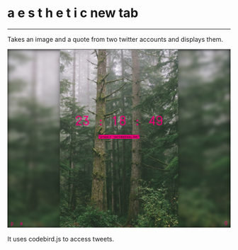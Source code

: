 # a e s t h e t i c new tab
------------------------------------
Takes an image and a quote from two twitter accounts and displays them.

![preview](preview.png)

It uses codebird.js to access tweets.
